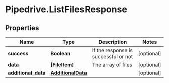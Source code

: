 # Pipedrive.ListFilesResponse

## Properties

Name | Type | Description | Notes
------------ | ------------- | ------------- | -------------
**success** | **Boolean** | If the response is successful or not | [optional] 
**data** | [**[FileItem]**](FileItem.md) | The array of files | [optional] 
**additional_data** | [**AdditionalData**](AdditionalData.md) |  | [optional] 



